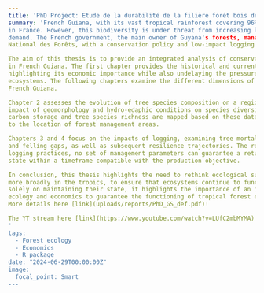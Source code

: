 ```yaml
---
title: 'PhD Project: Etude de la durabilité de la filière forêt bois de Guyane française - Approche spatialisée de modélisation des services écosystémiques'
summary: 'French Guiana, with its vast tropical rainforest covering 96% of its territory, is a key biodiversity hotspot
in France. However, this biodiversity is under threat from increasing logging to meet growing social
demand. The French government, the main owner of Guyana's forests, manages them via the Office
National des Forêts, with a conservation policy and low-impact logging methods.

The aim of this thesis is to provide an integrated analysis of conservation and timber production issues
in French Guiana. The first chapter provides the historical and current specificities of the forest sector,
highlighting its economic importance while also undelaying the pressures exerted on forest
ecosystems. The following chapters examine the different dimensions of forest management in
French Guiana.

Chapter 2 assesses the evolution of tree species composition on a regional scale, highlighting the
impact of geomorphology and hydro-edaphic conditions on species diversity. Issues of production,
carbon storage and tree species richness are mapped based on these data and analysed in relation
to the location of forest management areas.

Chapters 3 and 4 focus on the impacts of logging, examining tree mortality induced by logging roads
and felling gaps, as well as subsequent resilience trajectories. The results show that, despite lowimpact
logging practices, no set of management parameters can guarantee a return to the prelogging
state within a timeframe compatible with the production objective.

In conclusion, this thesis highlights the need to rethink ecological sustainability in French Guiana, and
more broadly in the tropics, to ensure that ecosystems continue to function. Rather than focusing
solely on maintaining their state, it highlights the importance of an integrated approach between
ecology and economics to guarantee the functioning of tropical forest ecosystems. 
More details here [link](uploads/reports/PhD_GS_def.pdf)!

The YT stream here [link](https://www.youtube.com/watch?v=LUfC2mbMYMA)!
'
tags:
  - Forest ecology
  - Economics
  - R package
date: "2024-06-29T00:00:00Z"
image:
  focal_point: Smart
---
```

